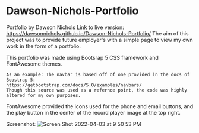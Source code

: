 # Dawson-Nichols-Portfolio
Portfolio by Dawson Nichols
Link to live version: https://dawsonnichols.github.io/Dawson-Nichols-Portfolio/
The aim of this project was to provide future employer's with a simple page to view my own work in the form of a portfolio. 

This portfolio was made using Bootsrap 5 CSS framework and FontAwesome themes. 
    
    As an example: The navbar is based off of one provided in the docs of Boostrap 5:
    https://getbootstrap.com/docs/5.0/examples/navbars/
    Though this source was used as a refernce point, the code was highly altered for my own purposes. 

FontAwesome provided the icons used for the phone and email buttons, and the play button in the center of the record player image at the top right. 

Screenshot: 
![Screen Shot 2022-04-03 at 9 50 53 PM](https://user-images.githubusercontent.com/85593807/161476538-0b66c2d7-4d96-416d-bc69-66f48a5e10b7.png)

